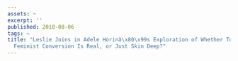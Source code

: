 ```yaml
---
assets: ~
excerpt: ''
published: 2010-08-06
tags: ~
title: "Leslie Joins in Adele Horinâ\x80\x99s Exploration of Whether Tony Abbottâ\x80\x99s
  Feminist Conversion Is Real, or Just Skin Deep?"
---
```

